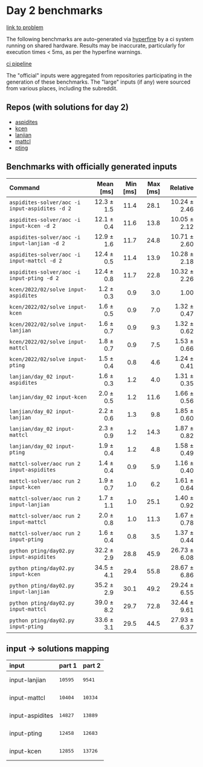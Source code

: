 # Day 2 benchmarks

[link to problem](http://adventofcode.com/2022/day/2)

The following benchmarks are auto-generated via [hyperfine](https://github.com/sharkdp/hyperfine) by a ci system running on shared hardware. Results may be inaccurate, particularly for execution times < 5ms, as per the hyperfine warnings.

[ci pipeline](http://ci.papercode.net:8080/teams/aoc2022/pipelines/aoc-compare-2022)

The "official" inputs were aggregated from repositories participating in the generation of these benchmarks. The "large" inputs (if any) were sourced from various places, including the subreddit.

## Repos (with solutions for day 2)


- [aspidites](https://github.com/aspidites/aoc2022)
- [kcen](https://github.com/kcen/AdventOfCode)
- [lanjian](https://github.com/LanJian/aoc-2022)
- [mattcl](https://github.com/mattcl/aoc2022)
- [pting](https://github.com/pting/aoc2022)

## Benchmarks with officially generated inputs
| Command | Mean [ms] | Min [ms] | Max [ms] | Relative |
|:---|---:|---:|---:|---:|
| `aspidites-solver/aoc -i input-aspidites -d 2` | 12.3 ± 1.5 | 11.4 | 28.1 | 10.24 ± 2.46 |
| `aspidites-solver/aoc -i input-kcen -d 2` | 12.1 ± 0.4 | 11.6 | 13.8 | 10.05 ± 2.12 |
| `aspidites-solver/aoc -i input-lanjian -d 2` | 12.9 ± 1.6 | 11.7 | 24.8 | 10.71 ± 2.60 |
| `aspidites-solver/aoc -i input-mattcl -d 2` | 12.4 ± 0.5 | 11.4 | 13.9 | 10.28 ± 2.18 |
| `aspidites-solver/aoc -i input-pting -d 2` | 12.4 ± 0.8 | 11.7 | 22.8 | 10.32 ± 2.26 |
| `kcen/2022/02/solve input-aspidites` | 1.2 ± 0.3 | 0.9 | 3.0 | 1.00 |
| `kcen/2022/02/solve input-kcen` | 1.6 ± 0.5 | 0.9 | 7.0 | 1.32 ± 0.47 |
| `kcen/2022/02/solve input-lanjian` | 1.6 ± 0.7 | 0.9 | 9.3 | 1.32 ± 0.62 |
| `kcen/2022/02/solve input-mattcl` | 1.8 ± 0.7 | 0.9 | 7.5 | 1.53 ± 0.66 |
| `kcen/2022/02/solve input-pting` | 1.5 ± 0.4 | 0.8 | 4.6 | 1.24 ± 0.41 |
| `lanjian/day_02 input-aspidites` | 1.6 ± 0.3 | 1.2 | 4.0 | 1.31 ± 0.35 |
| `lanjian/day_02 input-kcen` | 2.0 ± 0.5 | 1.2 | 11.6 | 1.66 ± 0.56 |
| `lanjian/day_02 input-lanjian` | 2.2 ± 0.6 | 1.3 | 9.8 | 1.85 ± 0.60 |
| `lanjian/day_02 input-mattcl` | 2.3 ± 0.9 | 1.2 | 14.3 | 1.87 ± 0.82 |
| `lanjian/day_02 input-pting` | 1.9 ± 0.4 | 1.2 | 4.8 | 1.58 ± 0.49 |
| `mattcl-solver/aoc run 2 input-aspidites` | 1.4 ± 0.4 | 0.9 | 5.9 | 1.16 ± 0.40 |
| `mattcl-solver/aoc run 2 input-kcen` | 1.9 ± 0.7 | 1.0 | 6.2 | 1.61 ± 0.64 |
| `mattcl-solver/aoc run 2 input-lanjian` | 1.7 ± 1.1 | 1.0 | 25.1 | 1.40 ± 0.92 |
| `mattcl-solver/aoc run 2 input-mattcl` | 2.0 ± 0.8 | 1.0 | 11.3 | 1.67 ± 0.78 |
| `mattcl-solver/aoc run 2 input-pting` | 1.6 ± 0.4 | 0.8 | 3.5 | 1.37 ± 0.44 |
| `python pting/day02.py input-aspidites` | 32.2 ± 2.9 | 28.8 | 45.9 | 26.73 ± 6.08 |
| `python pting/day02.py input-kcen` | 34.5 ± 4.1 | 29.4 | 55.8 | 28.67 ± 6.86 |
| `python pting/day02.py input-lanjian` | 35.2 ± 2.9 | 30.1 | 49.2 | 29.24 ± 6.55 |
| `python pting/day02.py input-mattcl` | 39.0 ± 8.2 | 29.7 | 72.8 | 32.44 ± 9.61 |
| `python pting/day02.py input-pting` | 33.6 ± 3.1 | 29.5 | 44.5 | 27.93 ± 6.37 |

## input -> solutions mapping
|input|part 1|part 2|
|:---|:---|:---|
|input-lanjian|<pre>10595</pre>|<pre>9541</pre>|
|input-mattcl|<pre>10404</pre>|<pre>10334</pre>|
|input-aspidites|<pre>14827</pre>|<pre>13889</pre>|
|input-pting|<pre>12458</pre>|<pre>12683</pre>|
|input-kcen|<pre>12855</pre>|<pre>13726</pre>|
